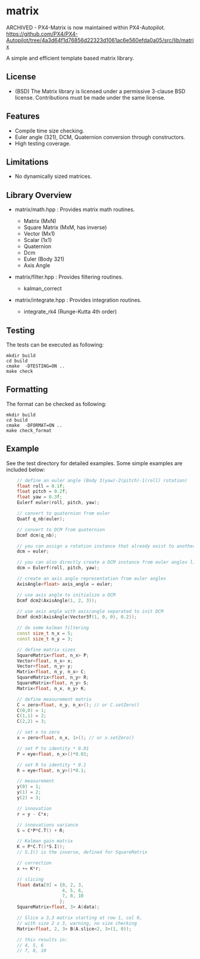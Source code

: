 # matrix

ARCHIVED - PX4-Matrix is now maintained within PX4-Autopilot. https://github.com/PX4/PX4-Autopilot/tree/4a3d64f1d76856d22323d1061ac6e560efda0a05/src/lib/matrix

A simple and efficient template based matrix library.

## License
* (BSD) The Matrix library is licensed under a permissive 3-clause BSD license. Contributions must be made under the same license.

## Features
* Compile time size checking.
* Euler angle (321), DCM, Quaternion conversion through constructors.
* High testing coverage. 

## Limitations
* No dynamically sized matrices.

## Library Overview

* matrix/math.hpp : Provides matrix math routines.
    * Matrix (MxN)
    * Square Matrix (MxM, has inverse)
    * Vector (Mx1)
    * Scalar (1x1)
    * Quaternion
    * Dcm
    * Euler (Body 321)
    * Axis Angle

* matrix/filter.hpp : Provides filtering routines.
    * kalman_correct

* matrix/integrate.hpp : Provides integration routines.
    * integrate_rk4 (Runge-Kutta 4th order)

## Testing
The tests can be executed as following:
```
mkdir build
cd build
cmake  -DTESTING=ON ..
make check
```

## Formatting
The format can be checked as following:
```
mkdir build
cd build
cmake  -DFORMAT=ON ..
make check_format
```


## Example

See the test directory for detailed examples. Some simple examples are included below:

```c++
    // define an euler angle (Body 3(yaw)-2(pitch)-1(roll) rotation)
    float roll = 0.1f;
    float pitch = 0.2f;
    float yaw = 0.3f;
    Eulerf euler(roll, pitch, yaw);

    // convert to quaternion from euler
    Quatf q_nb(euler);

    // convert to DCM from quaternion
    Dcmf dcm(q_nb);

    // you can assign a rotation instance that already exist to another rotation instance, e.g.
    dcm = euler;

    // you can also directly create a DCM instance from euler angles like this
    dcm = Eulerf(roll, pitch, yaw);

    // create an axis angle representation from euler angles
    AxisAngle<float> axis_angle = euler;

    // use axis angle to initialize a DCM
    Dcmf dcm2(AxisAngle(1, 2, 3));
    
    // use axis angle with axis/angle separated to init DCM
    Dcmf dcm3(AxisAngle(Vector3f(1, 0, 0), 0.2));

    // do some kalman filtering
    const size_t n_x = 5;
    const size_t n_y = 3;

    // define matrix sizes
    SquareMatrix<float, n_x> P;
    Vector<float, n_x> x;
    Vector<float, n_y> y;
    Matrix<float, n_y, n_x> C;
    SquareMatrix<float, n_y> R;
    SquareMatrix<float, n_y> S;
    Matrix<float, n_x, n_y> K;

    // define measurement matrix
    C = zero<float, n_y, n_x>(); // or C.setZero()
    C(0,0) = 1;
    C(1,1) = 2;
    C(2,2) = 3;

    // set x to zero
    x = zero<float, n_x, 1>(); // or x.setZero()

    // set P to identity * 0.01
    P = eye<float, n_x>()*0.01;

    // set R to identity * 0.1
    R = eye<float, n_y>()*0.1;

    // measurement
    y(0) = 1;
    y(1) = 2;
    y(2) = 3;

    // innovation
    r = y - C*x;

    // innovations variance
    S = C*P*C.T() + R;

    // Kalman gain matrix
    K = P*C.T()*S.I();
    // S.I() is the inverse, defined for SquareMatrix

    // correction
    x += K*r;

    // slicing
    float data[9] = {0, 2, 3,
                     4, 5, 6,
                     7, 8, 10
                    };
    SquareMatrix<float, 3> A(data);

    // Slice a 3,3 matrix starting at row 1, col 0,
    // with size 2 x 3, warning, no size checking
    Matrix<float, 2, 3> B(A.slice<2, 3>(1, 0));

    // this results in:
    // 4, 5, 6
    // 7, 8, 10
```
<!--  vim: set et fenc=utf-8 ff=unix sts=0 sw=4 ts=4 : -->
